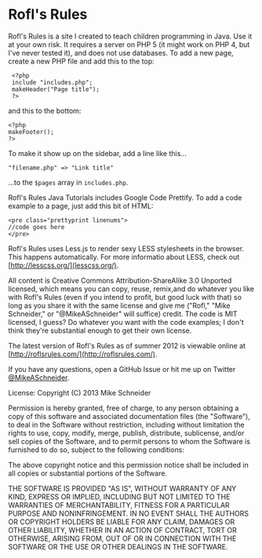 Rofl's Rules
============
Rofl's Rules is a site I created to teach children programming in Java. Use it at your own risk. It requires a server on PHP 5 (it might work on PHP 4, but I've never tested it), and does not use databases. To add a new page, create a new PHP file and add this to the top:

     <?php
     include "includes.php";
     makeHeader("Page title");
     ?>
     
and this to the bottom:

    <?php
    makeFooter();
    ?>
    
To make it show up on the sidebar, add a line like this...

    "filename.php" => "Link title"
    
...to the `$pages` array in `includes.php`.

Rofl's Rules Java Tutorials includes Google Code Prettify. To add a code example to a page, just add this bit of HTML:

    <pre class="prettyprint linenums">
    //code goes here
    </pre>
    
Rofl's Rules uses Less.js to render sexy LESS stylesheets in the browser. This happens automatically. For more informatio about LESS, check out [http://lesscss.org/](lesscss.org/).

All content is Creative Commons Attribution-ShareAlike 3.0 Unported licensed, which means you can copy, reuse, remix,and do whatever you like with Rofl's Rules (even if you intend to profit, but good luck with that) so long as you share it with the same license and give me ("Rofl," "Mike Schneider," or "@MikeASchneider" will suffice) credit. The code is MIT licensed, I guess? Do whatever you want with the code examples; I don't think they're substantial enough to get their own license.

The latest version of Rofl's Rules as of summer 2012 is viewable online at [http://roflsrules.com/](http://roflsrules.com/).

If you have any questions, open a GitHub Issue or hit me up on Twitter [@MikeASchneider](http://twitter.com/mikeaschneider).


License:
Copyright (C) 2013 Mike Schneider

Permission is hereby granted, free of charge, to any person obtaining a copy of this software and associated documentation files (the "Software"), to deal in the Software without restriction, including without limitation the rights to use, copy, modify, merge, publish, distribute, sublicense, and/or sell copies of the Software, and to permit persons to whom the Software is furnished to do so, subject to the following conditions:

The above copyright notice and this permission notice shall be included in all copies or substantial portions of the Software.

THE SOFTWARE IS PROVIDED "AS IS", WITHOUT WARRANTY OF ANY KIND, EXPRESS OR IMPLIED, INCLUDING BUT NOT LIMITED TO THE WARRANTIES OF MERCHANTABILITY, FITNESS FOR A PARTICULAR PURPOSE AND NONINFRINGEMENT. IN NO EVENT SHALL THE AUTHORS OR COPYRIGHT HOLDERS BE LIABLE FOR ANY CLAIM, DAMAGES OR OTHER LIABILITY, WHETHER IN AN ACTION OF CONTRACT, TORT OR OTHERWISE, ARISING FROM, OUT OF OR IN CONNECTION WITH THE SOFTWARE OR THE USE OR OTHER DEALINGS IN THE SOFTWARE.

